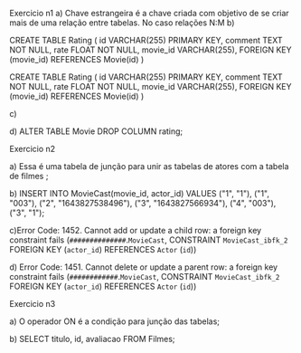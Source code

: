 Exercicio n1 
a) Chave estrangeira é a chave criada com objetivo de se criar mais de uma relação entre tabelas.
No caso relações N:M
b)

CREATE TABLE Rating (
		id VARCHAR(255) PRIMARY KEY,
    comment TEXT NOT NULL,
		rate FLOAT NOT NULL,
    movie_id VARCHAR(255),
    FOREIGN KEY (movie_id) REFERENCES Movie(id)
)

CREATE TABLE Rating (
		id VARCHAR(255) PRIMARY KEY,
    comment TEXT NOT NULL,
		rate FLOAT NOT NULL,
    movie_id VARCHAR(255),
    FOREIGN KEY (movie_id) REFERENCES Movie(id)
)

c) 

d) ALTER TABLE Movie DROP COLUMN rating;

Exercicio n2

a) Essa é uma tabela de junção para unir as tabelas de atores com a tabela de filmes ;

b) INSERT INTO MovieCast(movie_id, actor_id)
VALUES ("1", "1"), ("1", "003"), ("2", "1643827538496"), ("3", "1643827566934"), ("4", "003"), ("3", "1"); 

c)Error Code: 1452. Cannot add or update a child row: a foreign key constraint fails (`##############`.`MovieCast`, CONSTRAINT `MovieCast_ibfk_2` FOREIGN KEY (`actor_id`) REFERENCES `Actor` (`id`))

d) Error Code: 1451. Cannot delete or update a parent row: a foreign key constraint fails (`############`.`MovieCast`, CONSTRAINT `MovieCast_ibfk_2` FOREIGN KEY (`actor_id`) REFERENCES `Actor` (`id`))

Exercicio n3 

a) O operador ON é a condição para junção das tabelas;

b) SELECT titulo, id, avaliacao FROM Filmes;

